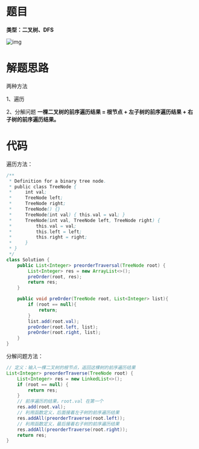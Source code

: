 # 题目

**类型：二叉树、DFS**

![img](https://cdn.nlark.com/yuque/0/2022/png/2941598/1656731923058-6ec938cf-a0bc-4e9b-818a-5079465aecc6.png)



# 解题思路

两种方法

1、遍历

2、分解问题
**一棵二叉树的前序遍历结果 = 根节点 + 左子树的前序遍历结果 + 右子树的前序遍历结果。**

# 代码

遍历方法：



```java
/**
 * Definition for a binary tree node.
 * public class TreeNode {
 *     int val;
 *     TreeNode left;
 *     TreeNode right;
 *     TreeNode() {}
 *     TreeNode(int val) { this.val = val; }
 *     TreeNode(int val, TreeNode left, TreeNode right) {
 *         this.val = val;
 *         this.left = left;
 *         this.right = right;
 *     }
 * }
 */
class Solution {
    public List<Integer> preorderTraversal(TreeNode root) {
        List<Integer> res = new ArrayList<>();
        preOrder(root, res);
        return res;
    }

    public void preOrder(TreeNode root, List<Integer> list){
        if (root == null){
            return;
        }
        list.add(root.val);
        preOrder(root.left, list);
        preOrder(root.right, list);
    }
}
```





分解问题方法：

```java
// 定义：输入一棵二叉树的根节点，返回这棵树的前序遍历结果
List<Integer> preorderTraverse(TreeNode root) {
    List<Integer> res = new LinkedList<>();
    if (root == null) {
        return res;
    }
    // 前序遍历的结果，root.val 在第一个
    res.add(root.val);
    // 利用函数定义，后面接着左子树的前序遍历结果
    res.addAll(preorderTraverse(root.left));
    // 利用函数定义，最后接着右子树的前序遍历结果
    res.addAll(preorderTraverse(root.right));
    return res;
}
```